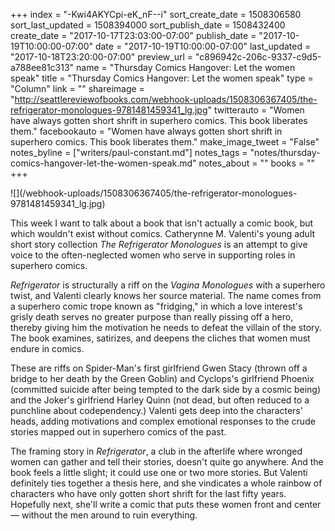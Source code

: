 +++
index = "-Kwi4AKYCpi-eK_nF--i"
sort_create_date = 1508306580
sort_last_updated = 1508394000
sort_publish_date = 1508432400
create_date = "2017-10-17T23:03:00-07:00"
publish_date = "2017-10-19T10:00:00-07:00"
date = "2017-10-19T10:00:00-07:00"
last_updated = "2017-10-18T23:20:00-07:00"
preview_url = "c896942c-206c-9337-c9d5-a788ee81c313"
name = "Thursday Comics Hangover: Let the women speak"
title = "Thursday Comics Hangover: Let the women speak"
type = "Column"
link = ""
shareimage = "http://seattlereviewofbooks.com/webhook-uploads/1508306367405/the-refrigerator-monologues-9781481459341_lg.jpg"
twitterauto = "Women have always gotten short shrift in superhero comics. This book liberates them."
facebookauto = "Women have always gotten short shrift in superhero comics. This book liberates them."
make_image_tweet = "False"
notes_byline = ["writers/paul-constant.md"]
notes_tags = "notes/thursday-comics-hangover-let-the-women-speak.md"
notes_about = ""
books = ""
+++
<p class="image-left">![](/webhook-uploads/1508306367405/the-refrigerator-monologues-9781481459341_lg.jpg)</p>

This week I want to talk about a book that isn't actually a comic book, but which wouldn't exist without comics. Catherynne M. Valenti's young adult short story collection *The Refrigerator Monologues* is an attempt to give voice to the often-neglected women who serve in supporting roles in superhero comics.

*Refrigerator* is structurally a riff on the *Vagina Monologues* with a superhero twist, and Valenti clearly knows her source material. The name comes from a superhero comic trope known as "fridging," in which a love interest's grisly death serves no greater purpose than really pissing off a hero, thereby giving him the motivation he needs to defeat the villain of the story. The book examines, satirizes, and deepens the cliches that women must endure in comics.

These are riffs on Spider-Man's first girlfriend Gwen Stacy (thrown off a bridge to her death by the Green Goblin) and Cyclops's girlfriend Phoenix (committed suicide after being tempted to the dark side by a cosmic being) and the Joker's girlfriend Harley Quinn (not dead, but often reduced to a punchline about codependency.) Valenti gets deep into the characters' heads, adding motivations and complex emotional responses to the crude stories mapped out in superhero comics of the past.

The framing story in *Refrigerator*, a club in the afterlife where wronged women can gather and tell their stories, doesn't quite go anywhere. And the book feels a little slight; it could use one or two more stories. But Valenti definitely ties together a thesis here, and she vindicates a whole rainbow of characters who have only gotten short shrift for the last fifty years. Hopefully next, she'll write a comic that puts these women front and center — without the men around to ruin everything.
